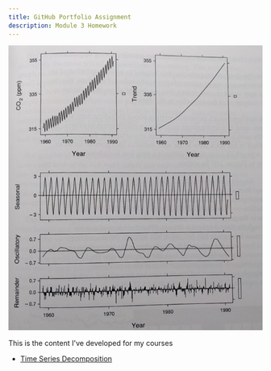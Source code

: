 ```yaml
---
title: GitHub Portfolio Assignment
description: Module 3 Homework
---
```


![My Picture](/pics/ClevelandTimeSeriesDecomposition.jpg)

This is the content I've developed for my courses

- [Time Series Decomposition](timeseries/index.md)
